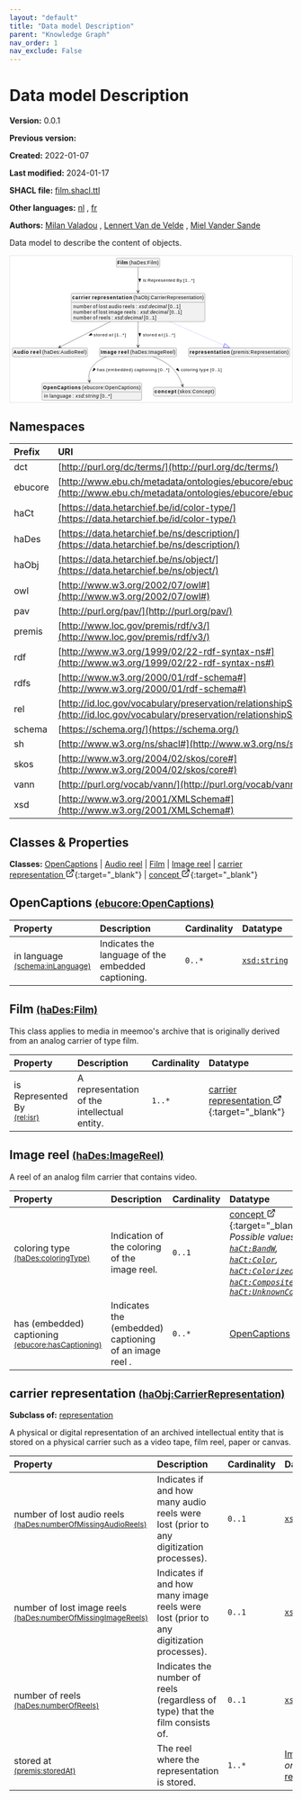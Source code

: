 ```yaml
---
layout: "default"
title: "Data model Description"
parent: "Knowledge Graph"
nav_order: 1
nav_exclude: False
---
```

<svg xmlns="http://www.w3.org/2000/svg" style="display: none;"><symbol id="svg-external-link" width="24" height="24" viewBox="0 0 24 24" fill="none" stroke="currentColor" stroke-width="2" stroke-linecap="round" stroke-linejoin="round" class="feather feather-external-link"><title id="svg-external-link-title">(external link)</title><path d="M18 13v6a2 2 0 0 1-2 2H5a2 2 0 0 1-2-2V8a2 2 0 0 1 2-2h6"></path><polyline points="15 3 21 3 21 9"></polyline><line x1="10" y1="14" x2="21" y2="3"></line> </symbol></svg>

Data model Description
====================

**Version:** 0.0.1

**Previous version:** 

**Created:** 2022-01-07

**Last modified:** 2024-01-17

**SHACL file:** [film.shacl.ttl](film.shacl.ttl)

**Other languages:**
[nl](../nl)
, [fr](../fr)

**Authors:**
[Milan Valadou](mailto:milan.valadou@meemoo.be)
, [Lennert Van de Velde](mailto:lennert.vandevelde@meemoo.be)
, [Miel Vander Sande](mailto:miel.vandersande@meemoo.be)


Data model to describe the content of objects.

<div class="wrap">
  <div class="zoom">
  <svg xmlns="http://www.w3.org/2000/svg" xmlns:xlink="http://www.w3.org/1999/xlink" contentStyleType="text/css" preserveAspectRatio="none" version="1.1" viewBox="0 0 829 430" zoomAndPan="magnify"><defs/><g><a href="#ebucore%3AOpenCaptions" target="_top" title="#ebucore%3AOpenCaptions" xlink:actuate="onRequest" xlink:href="#ebucore%3AOpenCaptions" xlink:show="new" xlink:title="#ebucore%3AOpenCaptions" xlink:type="simple"><g id="elem_ebucore_OpenCaptions"><rect codeLine="15" fill="#F1F1F1" height="50.5938" id="ebucore_OpenCaptions" rx="3.5" ry="3.5" style="stroke:#181818;stroke-width:0.5;" width="293" x="94" y="373"/><text fill="#000000" font-family="sans-serif" font-size="14" font-weight="bold" lengthAdjust="spacing" textLength="111" x="97" y="390.9951">OpenCaptions</text><text fill="#000000" font-family="sans-serif" font-size="14" lengthAdjust="spacing" textLength="4" x="208" y="390.9951"> </text><text fill="#000000" font-family="sans-serif" font-size="14" lengthAdjust="spacing" textLength="172" x="212" y="390.9951">(ebucore:OpenCaptions)</text><line style="stroke:#181818;stroke-width:0.5;" x1="95" x2="386" y1="399.2969" y2="399.2969"/><text fill="#000000" font-family="sans-serif" font-size="14" lengthAdjust="spacing" textLength="12" x="100" y="416.292">in</text><text fill="#000000" font-family="sans-serif" font-size="14" lengthAdjust="spacing" textLength="4" x="112" y="416.292"> </text><text fill="#000000" font-family="sans-serif" font-size="14" lengthAdjust="spacing" textLength="64" x="116" y="416.292">language</text><text fill="#000000" font-family="sans-serif" font-size="14" lengthAdjust="spacing" textLength="4" x="180" y="416.292"> </text><text fill="#000000" font-family="sans-serif" font-size="14" lengthAdjust="spacing" textLength="5" x="184" y="416.292">:</text><text fill="#000000" font-family="sans-serif" font-size="14" lengthAdjust="spacing" textLength="4" x="189" y="416.292"> </text><text fill="#000000" font-family="sans-serif" font-size="14" font-style="italic" lengthAdjust="spacing" textLength="68" x="193" y="416.292">xsd:string</text><text fill="#000000" font-family="sans-serif" font-size="14" lengthAdjust="spacing" textLength="4" x="261" y="416.292"> </text><text fill="#000000" font-family="sans-serif" font-size="14" lengthAdjust="spacing" textLength="34" x="265" y="416.292">[0..*]</text></g></a><a href="#haDes%3AAudioReel" target="_top" title="#haDes%3AAudioReel" xlink:actuate="onRequest" xlink:href="#haDes%3AAudioReel" xlink:show="new" xlink:title="#haDes%3AAudioReel" xlink:type="simple"><g id="elem_haDes_AudioReel"><rect codeLine="16" fill="#F1F1F1" height="26.2969" id="haDes_AudioReel" rx="3.5" ry="3.5" style="stroke:#181818;stroke-width:0.5;" width="221" x="7" y="270"/><text fill="#000000" font-family="sans-serif" font-size="14" font-weight="bold" lengthAdjust="spacing" textLength="45" x="10" y="287.9951">Audio</text><text fill="#000000" font-family="sans-serif" font-size="14" font-weight="bold" lengthAdjust="spacing" textLength="5" x="55" y="287.9951"> </text><text fill="#000000" font-family="sans-serif" font-size="14" font-weight="bold" lengthAdjust="spacing" textLength="31" x="60" y="287.9951">reel</text><text fill="#000000" font-family="sans-serif" font-size="14" lengthAdjust="spacing" textLength="4" x="91" y="287.9951"> </text><text fill="#000000" font-family="sans-serif" font-size="14" lengthAdjust="spacing" textLength="130" x="95" y="287.9951">(haDes:AudioReel)</text></g></a><a href="#haDes%3AFilm" target="_top" title="#haDes%3AFilm" xlink:actuate="onRequest" xlink:href="#haDes%3AFilm" xlink:show="new" xlink:title="#haDes%3AFilm" xlink:type="simple"><g id="elem_haDes_Film"><rect codeLine="17" fill="#F1F1F1" height="26.2969" id="haDes_Film" rx="3.5" ry="3.5" style="stroke:#181818;stroke-width:0.5;" width="128" x="312.5" y="7"/><text fill="#000000" font-family="sans-serif" font-size="14" font-weight="bold" lengthAdjust="spacing" textLength="31" x="315.5" y="24.9951">Film</text><text fill="#000000" font-family="sans-serif" font-size="14" lengthAdjust="spacing" textLength="4" x="346.5" y="24.9951"> </text><text fill="#000000" font-family="sans-serif" font-size="14" lengthAdjust="spacing" textLength="87" x="350.5" y="24.9951">(haDes:Film)</text></g></a><a href="#haDes%3AImageReel" target="_top" title="#haDes%3AImageReel" xlink:actuate="onRequest" xlink:href="#haDes%3AImageReel" xlink:show="new" xlink:title="#haDes%3AImageReel" xlink:type="simple"><g id="elem_haDes_ImageReel"><rect codeLine="18" fill="#F1F1F1" height="26.2969" id="haDes_ImageReel" rx="3.5" ry="3.5" style="stroke:#181818;stroke-width:0.5;" width="226" x="263.5" y="270"/><text fill="#000000" font-family="sans-serif" font-size="14" font-weight="bold" lengthAdjust="spacing" textLength="47" x="266.5" y="287.9951">Image</text><text fill="#000000" font-family="sans-serif" font-size="14" font-weight="bold" lengthAdjust="spacing" textLength="5" x="313.5" y="287.9951"> </text><text fill="#000000" font-family="sans-serif" font-size="14" font-weight="bold" lengthAdjust="spacing" textLength="31" x="318.5" y="287.9951">reel</text><text fill="#000000" font-family="sans-serif" font-size="14" lengthAdjust="spacing" textLength="4" x="349.5" y="287.9951"> </text><text fill="#000000" font-family="sans-serif" font-size="14" lengthAdjust="spacing" textLength="133" x="353.5" y="287.9951">(haDes:ImageReel)</text></g></a><a href="../../dvd/en#haObj%3ACarrierRepresentation" target="_top" title="../../dvd/en#haObj%3ACarrierRepresentation" xlink:actuate="onRequest" xlink:href="../../dvd/en#haObj%3ACarrierRepresentation" xlink:show="new" xlink:title="../../dvd/en#haObj%3ACarrierRepresentation" xlink:type="simple"><g id="elem_haObj_CarrierRepresentation"><rect codeLine="19" fill="#F1F1F1" height="83.1875" id="haObj_CarrierRepresentation" rx="3.5" ry="3.5" style="stroke:#181818;stroke-width:0.5;" width="393" x="180" y="110"/><text fill="#000000" font-family="sans-serif" font-size="14" font-weight="bold" lengthAdjust="spacing" textLength="53" x="183" y="127.9951">carrier</text><text fill="#000000" font-family="sans-serif" font-size="14" font-weight="bold" lengthAdjust="spacing" textLength="5" x="236" y="127.9951"> </text><text fill="#000000" font-family="sans-serif" font-size="14" font-weight="bold" lengthAdjust="spacing" textLength="118" x="241" y="127.9951">representation</text><text fill="#000000" font-family="sans-serif" font-size="14" lengthAdjust="spacing" textLength="4" x="359" y="127.9951"> </text><text fill="#000000" font-family="sans-serif" font-size="14" lengthAdjust="spacing" textLength="207" x="363" y="127.9951">(haObj:CarrierRepresentation)</text><line style="stroke:#181818;stroke-width:0.5;" x1="181" x2="572" y1="136.2969" y2="136.2969"/><text fill="#000000" font-family="sans-serif" font-size="14" lengthAdjust="spacing" textLength="54" x="186" y="153.292">number</text><text fill="#000000" font-family="sans-serif" font-size="14" lengthAdjust="spacing" textLength="4" x="240" y="153.292"> </text><text fill="#000000" font-family="sans-serif" font-size="14" lengthAdjust="spacing" textLength="13" x="244" y="153.292">of</text><text fill="#000000" font-family="sans-serif" font-size="14" lengthAdjust="spacing" textLength="4" x="257" y="153.292"> </text><text fill="#000000" font-family="sans-serif" font-size="14" lengthAdjust="spacing" textLength="25" x="261" y="153.292">lost</text><text fill="#000000" font-family="sans-serif" font-size="14" lengthAdjust="spacing" textLength="4" x="286" y="153.292"> </text><text fill="#000000" font-family="sans-serif" font-size="14" lengthAdjust="spacing" textLength="38" x="290" y="153.292">audio</text><text fill="#000000" font-family="sans-serif" font-size="14" lengthAdjust="spacing" textLength="4" x="328" y="153.292"> </text><text fill="#000000" font-family="sans-serif" font-size="14" lengthAdjust="spacing" textLength="34" x="332" y="153.292">reels</text><text fill="#000000" font-family="sans-serif" font-size="14" lengthAdjust="spacing" textLength="4" x="366" y="153.292"> </text><text fill="#000000" font-family="sans-serif" font-size="14" lengthAdjust="spacing" textLength="5" x="370" y="153.292">:</text><text fill="#000000" font-family="sans-serif" font-size="14" lengthAdjust="spacing" textLength="4" x="375" y="153.292"> </text><text fill="#000000" font-family="sans-serif" font-size="14" font-style="italic" lengthAdjust="spacing" textLength="82" x="379" y="153.292">xsd:decimal</text><text fill="#000000" font-family="sans-serif" font-size="14" lengthAdjust="spacing" textLength="4" x="461" y="153.292"> </text><text fill="#000000" font-family="sans-serif" font-size="14" lengthAdjust="spacing" textLength="36" x="465" y="153.292">[0..1]</text><text fill="#000000" font-family="sans-serif" font-size="14" lengthAdjust="spacing" textLength="54" x="186" y="169.5889">number</text><text fill="#000000" font-family="sans-serif" font-size="14" lengthAdjust="spacing" textLength="4" x="240" y="169.5889"> </text><text fill="#000000" font-family="sans-serif" font-size="14" lengthAdjust="spacing" textLength="13" x="244" y="169.5889">of</text><text fill="#000000" font-family="sans-serif" font-size="14" lengthAdjust="spacing" textLength="4" x="257" y="169.5889"> </text><text fill="#000000" font-family="sans-serif" font-size="14" lengthAdjust="spacing" textLength="25" x="261" y="169.5889">lost</text><text fill="#000000" font-family="sans-serif" font-size="14" lengthAdjust="spacing" textLength="4" x="286" y="169.5889"> </text><text fill="#000000" font-family="sans-serif" font-size="14" lengthAdjust="spacing" textLength="42" x="290" y="169.5889">image</text><text fill="#000000" font-family="sans-serif" font-size="14" lengthAdjust="spacing" textLength="4" x="332" y="169.5889"> </text><text fill="#000000" font-family="sans-serif" font-size="14" lengthAdjust="spacing" textLength="34" x="336" y="169.5889">reels</text><text fill="#000000" font-family="sans-serif" font-size="14" lengthAdjust="spacing" textLength="4" x="370" y="169.5889"> </text><text fill="#000000" font-family="sans-serif" font-size="14" lengthAdjust="spacing" textLength="5" x="374" y="169.5889">:</text><text fill="#000000" font-family="sans-serif" font-size="14" lengthAdjust="spacing" textLength="4" x="379" y="169.5889"> </text><text fill="#000000" font-family="sans-serif" font-size="14" font-style="italic" lengthAdjust="spacing" textLength="82" x="383" y="169.5889">xsd:decimal</text><text fill="#000000" font-family="sans-serif" font-size="14" lengthAdjust="spacing" textLength="4" x="465" y="169.5889"> </text><text fill="#000000" font-family="sans-serif" font-size="14" lengthAdjust="spacing" textLength="36" x="469" y="169.5889">[0..1]</text><text fill="#000000" font-family="sans-serif" font-size="14" lengthAdjust="spacing" textLength="54" x="186" y="185.8857">number</text><text fill="#000000" font-family="sans-serif" font-size="14" lengthAdjust="spacing" textLength="4" x="240" y="185.8857"> </text><text fill="#000000" font-family="sans-serif" font-size="14" lengthAdjust="spacing" textLength="13" x="244" y="185.8857">of</text><text fill="#000000" font-family="sans-serif" font-size="14" lengthAdjust="spacing" textLength="4" x="257" y="185.8857"> </text><text fill="#000000" font-family="sans-serif" font-size="14" lengthAdjust="spacing" textLength="34" x="261" y="185.8857">reels</text><text fill="#000000" font-family="sans-serif" font-size="14" lengthAdjust="spacing" textLength="4" x="295" y="185.8857"> </text><text fill="#000000" font-family="sans-serif" font-size="14" lengthAdjust="spacing" textLength="5" x="299" y="185.8857">:</text><text fill="#000000" font-family="sans-serif" font-size="14" lengthAdjust="spacing" textLength="4" x="304" y="185.8857"> </text><text fill="#000000" font-family="sans-serif" font-size="14" font-style="italic" lengthAdjust="spacing" textLength="82" x="308" y="185.8857">xsd:decimal</text><text fill="#000000" font-family="sans-serif" font-size="14" lengthAdjust="spacing" textLength="4" x="390" y="185.8857"> </text><text fill="#000000" font-family="sans-serif" font-size="14" lengthAdjust="spacing" textLength="36" x="394" y="185.8857">[0..1]</text></g></a><a href="#premis%3ARepresentation" target="_top" title="#premis%3ARepresentation" xlink:actuate="onRequest" xlink:href="#premis%3ARepresentation" xlink:show="new" xlink:title="#premis%3ARepresentation" xlink:type="simple"><g id="elem_premis_Representation"><rect codeLine="20" fill="#F1F1F1" height="26.2969" id="premis_Representation" rx="3.5" ry="3.5" style="stroke:#181818;stroke-width:0.5;" width="297" x="525" y="270"/><text fill="#000000" font-family="sans-serif" font-size="14" font-weight="bold" lengthAdjust="spacing" textLength="118" x="528" y="287.9951">representation</text><text fill="#000000" font-family="sans-serif" font-size="14" lengthAdjust="spacing" textLength="4" x="646" y="287.9951"> </text><text fill="#000000" font-family="sans-serif" font-size="14" lengthAdjust="spacing" textLength="169" x="650" y="287.9951">(premis:Representation)</text></g></a><a href="../../terms/en#skos%3AConcept" target="_top" title="../../terms/en#skos%3AConcept" xlink:actuate="onRequest" xlink:href="../../terms/en#skos%3AConcept" xlink:show="new" xlink:title="../../terms/en#skos%3AConcept" xlink:type="simple"><g id="elem_skos_Concept"><rect codeLine="21" fill="#F1F1F1" height="26.2969" id="skos_Concept" rx="3.5" ry="3.5" style="stroke:#181818;stroke-width:0.5;" width="181" x="422" y="385.5"/><text fill="#000000" font-family="sans-serif" font-size="14" font-weight="bold" lengthAdjust="spacing" textLength="64" x="425" y="403.4951">concept</text><text fill="#000000" font-family="sans-serif" font-size="14" lengthAdjust="spacing" textLength="4" x="489" y="403.4951"> </text><text fill="#000000" font-family="sans-serif" font-size="14" lengthAdjust="spacing" textLength="107" x="493" y="403.4951">(skos:Concept)</text></g></a><g id="link_haDes_Film_haObj_CarrierRepresentation"><path codeLine="30" d="M376.5,33.42 C376.5,50.89 376.5,77.55 376.5,103.94 " fill="none" id="haDes_Film-to-haObj_CarrierRepresentation" style="stroke:#454645;stroke-width:1.0;"/><polygon fill="#454645" points="376.5,109.94,380.5,100.94,376.5,104.94,372.5,100.94,376.5,109.94" style="stroke:#454645;stroke-width:1.0;"/><polygon fill="#000000" points="381.5,76.5664,384.4389,67.5213,378.5611,67.5213,381.5,76.5664" style="stroke:#000000;stroke-width:1.0;"/><text fill="#000000" font-family="sans-serif" font-size="13" lengthAdjust="spacing" textLength="10" x="390.5" y="76.0669">is</text><text fill="#000000" font-family="sans-serif" font-size="13" lengthAdjust="spacing" textLength="4" x="400.5" y="76.0669"> </text><text fill="#000000" font-family="sans-serif" font-size="13" lengthAdjust="spacing" textLength="81" x="404.5" y="76.0669">Represented</text><text fill="#000000" font-family="sans-serif" font-size="13" lengthAdjust="spacing" textLength="4" x="485.5" y="76.0669"> </text><text fill="#000000" font-family="sans-serif" font-size="13" lengthAdjust="spacing" textLength="16" x="489.5" y="76.0669">By</text><text fill="#000000" font-family="sans-serif" font-size="13" lengthAdjust="spacing" textLength="4" x="505.5" y="76.0669"> </text><text fill="#000000" font-family="sans-serif" font-size="13" lengthAdjust="spacing" textLength="33" x="509.5" y="76.0669">[1..*]</text></g><g id="link_haDes_ImageReel_ebucore_OpenCaptions"><path codeLine="33" d="M283.58,296.09 C267.17,302.46 252,311.94 241.5,326 C231.69,339.13 230.8016,351.8023 233.1416,366.7423 " fill="none" id="haDes_ImageReel-to-ebucore_OpenCaptions" style="stroke:#454645;stroke-width:1.0;"/><polygon fill="#454645" points="234.07,372.67,236.6292,363.1594,233.2963,367.7302,228.7255,364.3974,234.07,372.67" style="stroke:#454645;stroke-width:1.0;"/><polygon fill="#000000" points="243.5949,338.6358,251.2423,332.9818,246.4584,329.5666,243.5949,338.6358" style="stroke:#000000;stroke-width:1.0;"/><text fill="#000000" font-family="sans-serif" font-size="13" lengthAdjust="spacing" textLength="23" x="255.5" y="339.0669">has</text><text fill="#000000" font-family="sans-serif" font-size="13" lengthAdjust="spacing" textLength="4" x="278.5" y="339.0669"> </text><text fill="#000000" font-family="sans-serif" font-size="13" lengthAdjust="spacing" textLength="79" x="282.5" y="339.0669">(embedded)</text><text fill="#000000" font-family="sans-serif" font-size="13" lengthAdjust="spacing" textLength="4" x="361.5" y="339.0669"> </text><text fill="#000000" font-family="sans-serif" font-size="13" lengthAdjust="spacing" textLength="66" x="365.5" y="339.0669">captioning</text><text fill="#000000" font-family="sans-serif" font-size="13" lengthAdjust="spacing" textLength="4" x="431.5" y="339.0669"> </text><text fill="#000000" font-family="sans-serif" font-size="13" lengthAdjust="spacing" textLength="33" x="435.5" y="339.0669">[0..*]</text></g><g id="link_haDes_ImageReel_skos_Concept"><path codeLine="34" d="M420.62,296.12 C438.59,302.72 458.59,312.39 473.5,326 C491.67,342.59 501.1727,363.9987 506.6627,379.6387 " fill="none" id="haDes_ImageReel-to-skos_Concept" style="stroke:#454645;stroke-width:1.0;"/><polygon fill="#454645" points="508.65,385.3,509.4433,375.4831,506.9939,380.5822,501.8949,378.1328,508.65,385.3" style="stroke:#454645;stroke-width:1.0;"/><polygon fill="#000000" points="497.0878,338.0489,492.6444,329.6402,488.5505,333.8578,497.0878,338.0489" style="stroke:#000000;stroke-width:1.0;"/><text fill="#000000" font-family="sans-serif" font-size="13" lengthAdjust="spacing" textLength="50" x="502.5" y="339.0669">coloring</text><text fill="#000000" font-family="sans-serif" font-size="13" lengthAdjust="spacing" textLength="4" x="552.5" y="339.0669"> </text><text fill="#000000" font-family="sans-serif" font-size="13" lengthAdjust="spacing" textLength="28" x="556.5" y="339.0669">type</text><text fill="#000000" font-family="sans-serif" font-size="13" lengthAdjust="spacing" textLength="4" x="584.5" y="339.0669"> </text><text fill="#000000" font-family="sans-serif" font-size="13" lengthAdjust="spacing" textLength="34" x="588.5" y="339.0669">[0..1]</text></g><g id="link_haObj_CarrierRepresentation_premis_Representation"><path codeLine="36" d="M469.66,193.12 C530.56,219.67 589.4494,245.3576 629.2994,262.7276 " fill="none" id="haObj_CarrierRepresentation-to-premis_Representation" style="stroke:#0000FF;stroke-width:1.0;stroke-dasharray:1.0,3.0;"/><polygon fill="none" points="645.8,269.92,631.6968,257.2274,626.9019,268.2278,645.8,269.92" style="stroke:#0000FF;stroke-width:1.0;"/></g><g id="link_haObj_CarrierRepresentation_haDes_AudioReel"><path codeLine="41" d="M295.26,193.12 C242.15,219.67 181.7666,249.8667 147.0266,267.2367 " fill="none" id="haObj_CarrierRepresentation-to-haDes_AudioReel" style="stroke:#454645;stroke-width:1.0;"/><polygon fill="#454645" points="141.66,269.92,151.4987,269.4728,146.1321,267.6839,147.921,262.3174,141.66,269.92" style="stroke:#454645;stroke-width:1.0;"/><polygon fill="#000000" points="232.0279,233.8025,241.4324,232.386,238.8037,227.1287,232.0279,233.8025" style="stroke:#000000;stroke-width:1.0;"/><text fill="#000000" font-family="sans-serif" font-size="13" lengthAdjust="spacing" textLength="41" x="245.5" y="236.0669">stored</text><text fill="#000000" font-family="sans-serif" font-size="13" lengthAdjust="spacing" textLength="4" x="286.5" y="236.0669"> </text><text fill="#000000" font-family="sans-serif" font-size="13" lengthAdjust="spacing" textLength="13" x="290.5" y="236.0669">at</text><text fill="#000000" font-family="sans-serif" font-size="13" lengthAdjust="spacing" textLength="4" x="303.5" y="236.0669"> </text><text fill="#000000" font-family="sans-serif" font-size="13" lengthAdjust="spacing" textLength="33" x="307.5" y="236.0669">[1..*]</text></g><g id="link_haObj_CarrierRepresentation_haDes_ImageReel"><path codeLine="42" d="M376.5,193.12 C376.5,219.67 376.5,246.55 376.5,263.92 " fill="none" id="haObj_CarrierRepresentation-to-haDes_ImageReel" style="stroke:#454645;stroke-width:1.0;"/><polygon fill="#454645" points="376.5,269.92,380.5,260.92,376.5,264.92,372.5,260.92,376.5,269.92" style="stroke:#454645;stroke-width:1.0;"/><polygon fill="#000000" points="381.5,236.5664,384.4389,227.5213,378.5611,227.5213,381.5,236.5664" style="stroke:#000000;stroke-width:1.0;"/><text fill="#000000" font-family="sans-serif" font-size="13" lengthAdjust="spacing" textLength="41" x="390.5" y="236.0669">stored</text><text fill="#000000" font-family="sans-serif" font-size="13" lengthAdjust="spacing" textLength="4" x="431.5" y="236.0669"> </text><text fill="#000000" font-family="sans-serif" font-size="13" lengthAdjust="spacing" textLength="13" x="435.5" y="236.0669">at</text><text fill="#000000" font-family="sans-serif" font-size="13" lengthAdjust="spacing" textLength="4" x="448.5" y="236.0669"> </text><text fill="#000000" font-family="sans-serif" font-size="13" lengthAdjust="spacing" textLength="33" x="452.5" y="236.0669">[1..*]</text></g></g></svg>
  </div>
</div>

## Namespaces

| Prefix | URI      |
| :----- | :------- |
| dct     | [http://purl.org/dc/terms/](http://purl.org/dc/terms/) |
| ebucore     | [http://www.ebu.ch/metadata/ontologies/ebucore/ebucore#](http://www.ebu.ch/metadata/ontologies/ebucore/ebucore#) |
| haCt     | [https://data.hetarchief.be/id/color-type/](https://data.hetarchief.be/id/color-type/) |
| haDes     | [https://data.hetarchief.be/ns/description/](https://data.hetarchief.be/ns/description/) |
| haObj     | [https://data.hetarchief.be/ns/object/](https://data.hetarchief.be/ns/object/) |
| owl     | [http://www.w3.org/2002/07/owl#](http://www.w3.org/2002/07/owl#) |
| pav     | [http://purl.org/pav/](http://purl.org/pav/) |
| premis     | [http://www.loc.gov/premis/rdf/v3/](http://www.loc.gov/premis/rdf/v3/) |
| rdf     | [http://www.w3.org/1999/02/22-rdf-syntax-ns#](http://www.w3.org/1999/02/22-rdf-syntax-ns#) |
| rdfs     | [http://www.w3.org/2000/01/rdf-schema#](http://www.w3.org/2000/01/rdf-schema#) |
| rel     | [http://id.loc.gov/vocabulary/preservation/relationshipSubType/](http://id.loc.gov/vocabulary/preservation/relationshipSubType/) |
| schema     | [https://schema.org/](https://schema.org/) |
| sh     | [http://www.w3.org/ns/shacl#](http://www.w3.org/ns/shacl#) |
| skos     | [http://www.w3.org/2004/02/skos/core#](http://www.w3.org/2004/02/skos/core#) |
| vann     | [http://purl.org/vocab/vann/](http://purl.org/vocab/vann/) |
| xsd     | [http://www.w3.org/2001/XMLSchema#](http://www.w3.org/2001/XMLSchema#) |

## Classes & Properties

**Classes:** 
 [OpenCaptions](#ebucore%3AOpenCaptions) |  [Audio reel](#haDes%3AAudioReel) |  [Film](#haDes%3AFilm) |  [Image reel](#haDes%3AImageReel) |  [carrier representation <svg class="svg-external-link" viewBox="0 0 24 24" aria-labelledby="svg-external-link-title"><use xlink:href="#svg-external-link"></use></svg>](../../dvd/en#haObj%3ACarrierRepresentation){:target="_blank"} |  [concept <svg class="svg-external-link" viewBox="0 0 24 24" aria-labelledby="svg-external-link-title"><use xlink:href="#svg-external-link"></use></svg>](../../terms/en#skos%3AConcept){:target="_blank"}
## <a id="ebucore%3AOpenCaptions"></a>OpenCaptions <small>[(ebucore:OpenCaptions)](http://www.ebu.ch/metadata/ontologies/ebucore/ebucore#OpenCaptions)</small>




| Property | Description | Cardinality | Datatype |
| :------ | :---------- | :---------- | :------- |
| <a id='schema%3AinLanguage'></a>in language <br> <small>[(schema:inLanguage)](https://schema.org/inLanguage)</small> | Indicates the language of the embedded captioning. | `0..*` | [`xsd:string`](http://www.w3.org/2001/XMLSchema#string)  |

## <a id="haDes%3AFilm"></a>Film <small>[(haDes:Film)](https://data.hetarchief.be/ns/description/Film)</small>


This class applies to media in meemoo's archive that is originally derived from an analog carrier of type film.

| Property | Description | Cardinality | Datatype |
| :------ | :---------- | :---------- | :------- |
| <a id='rel%3Aisr'></a>is Represented By <br> <small>[(rel:isr)](http://id.loc.gov/vocabulary/preservation/relationshipSubType/isr)</small> | A representation of the intellectual entity. | `1..*` | [carrier representation <svg class="svg-external-link" viewBox="0 0 24 24" aria-labelledby="svg-external-link-title"><use xlink:href="#svg-external-link"></use></svg>](../../dvd/en#haObj%3ACarrierRepresentation){:target="_blank"}  |

## <a id="haDes%3AImageReel"></a>Image reel <small>[(haDes:ImageReel)](https://data.hetarchief.be/ns/description/ImageReel)</small>


A reel of an analog film carrier that contains video.

| Property | Description | Cardinality | Datatype |
| :------ | :---------- | :---------- | :------- |
| <a id='haDes%3AcoloringType'></a>coloring type <br> <small>[(haDes:coloringType)](https://data.hetarchief.be/ns/description/coloringType)</small> | Indication of the coloring of the image reel. | `0..1` | [concept <svg class="svg-external-link" viewBox="0 0 24 24" aria-labelledby="svg-external-link-title"><use xlink:href="#svg-external-link"></use></svg>](../../terms/en#skos%3AConcept){:target="_blank"} <br>_Possible values: [`haCt:BandW`](https://data.hetarchief.be/id/color-type/BandW), [`haCt:Color`](https://data.hetarchief.be/id/color-type/Color), [`haCt:Colorized`](https://data.hetarchief.be/id/color-type/Colorized), [`haCt:Composite`](https://data.hetarchief.be/id/color-type/Composite), [`haCt:UnknownColorType`](https://data.hetarchief.be/id/color-type/UnknownColorType)_ |
| <a id='ebucore%3AhasCaptioning'></a>has (embedded) captioning <br> <small>[(ebucore:hasCaptioning)](http://www.ebu.ch/metadata/ontologies/ebucore/ebucore#hasCaptioning)</small> | Indicates the (embedded) captioning of an image reel . | `0..*` | [OpenCaptions](#ebucore%3AOpenCaptions)  |

## <a id="haObj%3ACarrierRepresentation"></a>carrier representation <small>[(haObj:CarrierRepresentation)](https://data.hetarchief.be/ns/object/CarrierRepresentation)</small>


**Subclass of:** 
[representation](#premis%3ARepresentation)

A physical or digital representation of an archived intellectual entity that is stored on a physical carrier such as a video tape, film reel, paper or canvas.

| Property | Description | Cardinality | Datatype |
| :------ | :---------- | :---------- | :------- |
| <a id='haDes%3AnumberOfMissingAudioReels'></a>number of lost audio reels <br> <small>[(haDes:numberOfMissingAudioReels)](https://data.hetarchief.be/ns/description/numberOfMissingAudioReels)</small> | Indicates if and how many audio reels were lost (prior to any digitization processes). | `0..1` | [`xsd:decimal`](http://www.w3.org/2001/XMLSchema#decimal)  |
| <a id='haDes%3AnumberOfMissingImageReels'></a>number of lost image reels <br> <small>[(haDes:numberOfMissingImageReels)](https://data.hetarchief.be/ns/description/numberOfMissingImageReels)</small> | Indicates if and how many image reels were lost (prior to any digitization processes). | `0..1` | [`xsd:decimal`](http://www.w3.org/2001/XMLSchema#decimal)  |
| <a id='haDes%3AnumberOfReels'></a>number of reels <br> <small>[(haDes:numberOfReels)](https://data.hetarchief.be/ns/description/numberOfReels)</small> | Indicates the number of reels (regardless of type) that the film consists of. | `0..1` | [`xsd:decimal`](http://www.w3.org/2001/XMLSchema#decimal)  |
| <a id='premis%3AstoredAt'></a>stored at <br> <small>[(premis:storedAt)](http://www.loc.gov/premis/rdf/v3/storedAt)</small> | The reel where the representation is stored. | `1..*` | [Image reel](#haDes%3AImageReel) _or_ [Audio reel](#haDes%3AAudioReel)  |



[^1]: Unique language tags required
<style>
.zoom > svg {
    width: 100%;
    height: auto;
    background-color: #fff;
}

.zoom > svg text{
   -webkit-user-select: none;
   -moz-user-select: none;
   -ms-user-select: none;
   user-select: none;
}

.wrap {
  overflow: hidden;
  border: 1px solid #E6E6E6;
}

.zoom {
  position: relative;
}

.zoom:hover {
  transform: scale(2.0); cursor: grab;
}
.svg-external-link {
  width: 16px;
  height: 16px;
}
</style>
<script>
var svg = document.querySelector('svg[zoomAndPan="magnify"]');
var zoomDiv = document.querySelector('.zoom');
zoomDiv.addEventListener('mouseleave', onMouseOutZoomDiv);
if (window.PointerEvent) {
  svg.addEventListener('pointerdown', onPointerDown);
  svg.addEventListener('pointerup', onPointerUp);
  svg.addEventListener('pointerleave', onPointerUp); 
  svg.addEventListener('pointermove', onPointerMove); 
} else {

  svg.addEventListener('mousedown', onPointerDown); 
  svg.addEventListener('mouseup', onPointerUp); 
  svg.addEventListener('mouseleave', onPointerUp); 
  svg.addEventListener('mousemove', onPointerMove); 

  svg.addEventListener('touchstart', onPointerDown);
  svg.addEventListener('touchend', onPointerUp);
  svg.addEventListener('touchmove', onPointerMove); 
}

function getPointFromEvent (event) {
  var point = {x:0, y:0};
  if (event.targetTouches) {
    point.x = event.targetTouches[0].clientX;
    point.y = event.targetTouches[0].clientY;
  } else {
    point.x = event.clientX;
    point.y = event.clientY;
  }
  
  return point;
}

var isPointerDown = false;

var pointerOrigin = {
  x: 0,
  y: 0
};

function onPointerDown(event) {
  isPointerDown = true; 
  
  var pointerPosition = getPointFromEvent(event);
  pointerOrigin.x = pointerPosition.x;
  pointerOrigin.y = pointerPosition.y;
}

var originalViewBoxString = svg.getAttribute('viewBox');
var originalViewBoxList= svg.viewBox.baseVal;

var originalViewBox = {
    x: originalViewBoxList.x,
    y: originalViewBoxList.y,
    width: originalViewBoxList.width,
    height: originalViewBoxList.height
};

var viewBox = structuredClone(originalViewBox);
console.log(viewBox);
var newViewBox = {
  x: 0,
  y: 0
};

var ratio = viewBox.width / svg.getBoundingClientRect().width;
window.addEventListener('resize', function() {
  ratio = viewBox.width / svg.getBoundingClientRect().width;
});

function onPointerMove (event) {
  if (!isPointerDown) {
    return;
  }
  event.preventDefault();

  var pointerPosition = getPointFromEvent(event);

  newViewBox.x = viewBox.x - ((pointerPosition.x - pointerOrigin.x) * ratio);
  newViewBox.y = viewBox.y - ((pointerPosition.y - pointerOrigin.y) * ratio);

  var viewBoxString = `${newViewBox.x} ${newViewBox.y} ${viewBox.width} ${viewBox.height}`;
  svg.setAttribute('viewBox', viewBoxString);
}

function onPointerUp() {
  isPointerDown = false;

  viewBox.x = newViewBox.x;
  viewBox.y = newViewBox.y;
}
function onMouseOutZoomDiv(event) {

  var viewBoxString = structuredClone(originalViewBoxString);
  viewBox.x = 0;
  viewBox.y = 0;
  svg.setAttribute('viewBox', originalViewBoxString);
}

</script>
